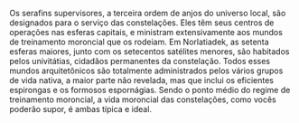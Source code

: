 ﻿Os serafins supervisores, a terceira ordem de anjos do universo local, são designados para o serviço das constelações. Eles têm seus centros de operações nas esferas capitais, e ministram extensivamente aos mundos de treinamento moroncial que os rodeiam. Em Norlatiadek, as setenta esferas maiores, junto com os setecentos satélites menores, são habitados pelos univitátias, cidadãos permanentes da constelação. Todos esses mundos arquitetônicos são totalmente administrados pelos vários grupos de vida nativa, a maior parte não revelada, mas que inclui os eficientes espirongas e os formosos espornágias. Sendo o ponto médio do regime de treinamento moroncial, a vida moroncial das constelações, como vocês poderão supor, é ambas típica e ideal.